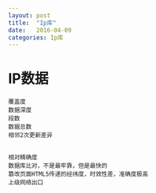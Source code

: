 ```yaml
---
layout: post
title:  "Ip库"
date:   2016-04-09
categories: Ip库
---
```







# IP数据

```
覆盖度
数据深度
段数
数据总数
相邻2次更新差异


相对精确度
数据库比对，不是最牢靠，但是最快的
篡改页面HTML5传递的经纬度，时效性差，准确度极高
上级网络出口
```